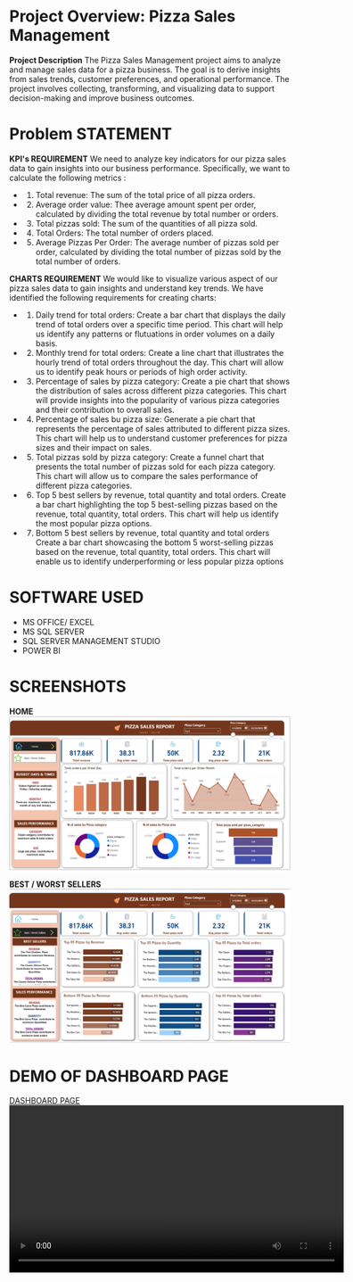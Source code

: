 # Project Overview: Pizza Sales Management
**Project Description**
The Pizza Sales Management project aims to analyze and manage sales data for a pizza business. The goal is to derive insights from sales trends, customer preferences, and operational performance. The project involves collecting, transforming, and visualizing data to support decision-making and improve business outcomes.
# Problem STATEMENT

**KPI's  REQUIREMENT**
We need to analyze key indicators for our pizza sales data to gain insights into our business performance. Specifically, we want to calculate the following metrics : 

* 1. Total revenue: The sum of the total price of all pizza orders.

* 2. Average order value: Thee average amount spent per order, calculated by dividing the total revenue by total number or orders.

* 3. Total pizzas sold: The sum of the quantities of all pizza sold.

* 4. Total Orders: The total number of orders placed.

* 5. Average Pizzas Per Order: The average number of pizzas sold per order, calculated by dividing the total number of pizzas sold by the total number of orders.

**CHARTS REQUIREMENT**
We would like to visualize various aspect of our pizza sales data to gain insights and understand key trends. We have identified the following requirements for creating charts:

* 1. Daily trend for total orders:
Create a bar chart that displays the daily trend of total orders over a specific time period. This chart will help us identify any patterns or flutuations in order volumes on a daily basis.

* 2. Monthly trend for total orders:
Create a line chart that illustrates the hourly trend of total orders throughout the day. This chart will allow us to identify peak hours or periods of high order activity.

* 3. Percentage of sales by pizza category:
Create a pie chart that shows the distribution of sales across different pizza categories. This chart will provide insights into the popularity of various pizza categories and their contribution to overall sales.

* 4. Percentage of sales bu pizza size:
Generate a pie chart that represents the percentage of sales attributed to different pizza sizes. This chart will help us to understand customer preferences for pizza sizes and their impact on sales.

* 5. Total pizzas sold by pizza category: Create a funnel chart that presents the total number of pizzas sold for each pizza category. This chart will allow us to compare the sales performance of different pizza categories.

* 6. Top 5 best sellers by revenue, total quantity and total orders.
Create a bar chart highlighting the top 5 best-selling pizzas based on the revenue, total quantity, total orders. This chart will help us identify the most popular pizza options.

* 7. Bottom 5 best sellers by revenue, total quantity and total orders
Create a bar chart showcasing the bottom 5 worst-selling pizzas based on the revenue, total quantity, total orders. This chart will enable us to identify underperforming or less popular pizza options 

# SOFTWARE USED

* MS OFFICE/ EXCEL
* MS SQL SERVER 
* SQL SERVER MANAGEMENT STUDIO
* POWER BI



# SCREENSHOTS

**HOME**
![HOME](screenshots/home.png)

**BEST / WORST SELLERS**
![BEST / WORST SELLERS](screenshots/best-worst-sellers.png)

# DEMO OF DASHBOARD PAGE
[DASHBOARD PAGE](pizza-management-sales-2024-09-04-08-32-47_AonavO5a.mp4)
<video width="600" controls>
  <source src="pizza-management-sales-2024-09-04-08-32-47_AonavO5a.mp4" type="video/mp4">
  Your browser does not support the video tag.
</video>
